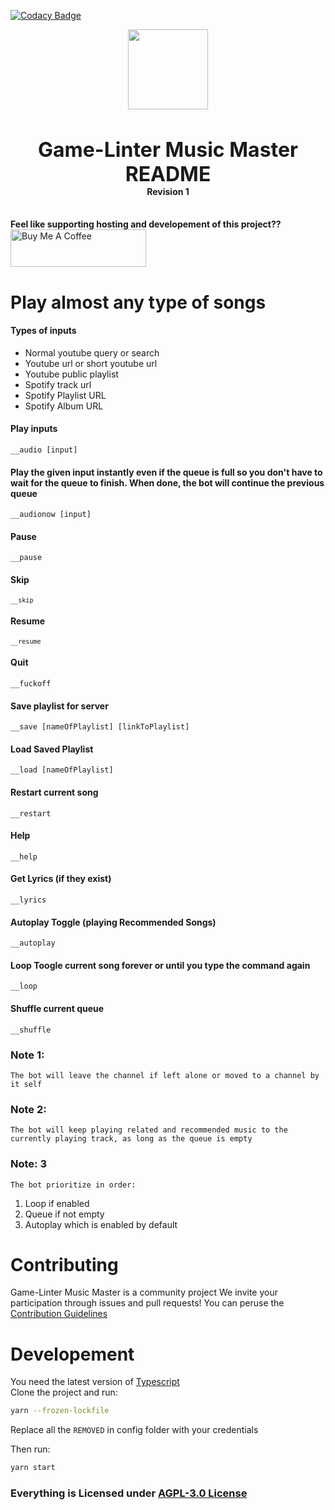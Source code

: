 
[![Codacy Badge](https://api.codacy.com/project/badge/Grade/5d9ed0bf38454980b235b2971bc51876)](https://app.codacy.com/gh/Game-Linter/Discord-Music-Master?utm_source=github.com&utm_medium=referral&utm_content=Game-Linter/Discord-Music-Master&utm_campaign=Badge_Grade_Settings)

<div align="center">
    <img src="https://i.imgur.com/tQrygFc.png" width="128px" style="max-width:100%;">
    <h3 style="font-size: 2rem; margin-bottom: 0">Game-Linter Music Master README</h3>
    <h4 style="margin-top: 0">Revision 1</h4>
    <br />
</div>
<b style="display: flex"> Feel like supporting hosting and developement of this project??</b>
<a href="https://www.buymeacoffee.com/quasimodo64" target="_blank"><img src="https://cdn.buymeacoffee.com/buttons/v2/default-yellow.png" alt="Buy Me A Coffee" style="height: 60px !important;width: 217px !important;" ></a>
<html lang="en">
	    <body>
    	<h1>Play almost any type of songs</h1>
    	<h4>Types of inputs</h4>
    	<ul>
    		<li>Normal youtube query or search</li>
    		<li>Youtube url or short youtube url</li>
          	<li>Youtube public playlist</li>
    		<li>Spotify track url</li>
    		<li>
    			Spotify Playlist URL
    		</li>
          <li>
    			Spotify Album URL
    		</li>
    	</ul>
    	<h4>Play inputs</h4>
    	<p><code>__audio [input]</code></p>
    <p></p>
      <h4>Play the given input instantly even if the queue is full so you don't have to wait for the queue to finish. When done, the bot will continue the previous queue</h4>
    	<p><code>__audionow [input]</code></p>
    	<h4>Pause</h4>
    	<p><code>__pause</code></p>
    	<h4>Skip</h4>
    	<p><code><code>__skip</code></code></p>
    	<h4>Resume</h4>
    	<p><code><code>__resume</code></code></p>
    	<h4>Quit</h4>
    	<p><code>__fuckoff</code></p>
    	<h4>Save playlist for server</h4>
    	<p><code>__save [nameOfPlaylist] [linkToPlaylist]</code></p>
    	<h4>Load Saved Playlist</h4>
    	<p><code>__load [nameOfPlaylist]</code></p>
   	<h4>Restart current song</h4>
    	<p><code>__restart</code></p>
	<h4>Help</h4>
    	<p><code>__help</code></p>
	<h4>Get Lyrics (if they exist)</h4>
    	<p><code>__lyrics</code></p>
    	<h4>Autoplay Toggle (playing Recommended Songs)</h4>
    	<p><code>__autoplay</code></p>
    	<h4>Loop Toogle current song forever or until you type the command again</h4>
    	<p><code>__loop</code></p>
      	<h4>Shuffle current queue</h4>
      	<p><code>__shuffle</code></p>
      <h3>Note 1:</h3>
      <p><code>The bot will leave the channel if left alone or moved to a channel by it self</code></p>
      <h3>Note 2:</h3>
      <p><code>The bot will keep playing related and recommended music to the currently playing track, as long as the queue is empty</code></p>
      <h3>Note: 3</h3>
      <p><code>The bot prioritize in order:</code></p>
      <ol>
      	<li>Loop if enabled</li>
        <li>Queue if not empty</li>
        <li>Autoplay which is enabled by default</li>
      </ol>
      <h1>Contributing</h1>
      <p>
      Game-Linter Music Master is a community project We invite your participation through issues and pull requests! You can peruse the <a href="https://github.com/darklight147/discord-music/blob/master/.github/CONTRIBUTING.md">
    	Contribution Guidelines
      </a>
      </p>
      <div>
      <h1> Developement </h1>
	      You need the latest version of <a href="https://www.typescriptlang.org/download" target="__blank">Typescript</a> <br/>
Clone the project and run:

```sh
yarn --frozen-lockfile
```

Replace all the `REMOVED` in config folder with your credentials

Then run:

```sh
yarn start
```

</div>
      <h3>Everything is Licensed under
      <a href="https://github.com/darklight147/discord-music/blob/master/LICENSE.md">AGPL-3.0 License</a>
      </h3>
    </body>

</html>
